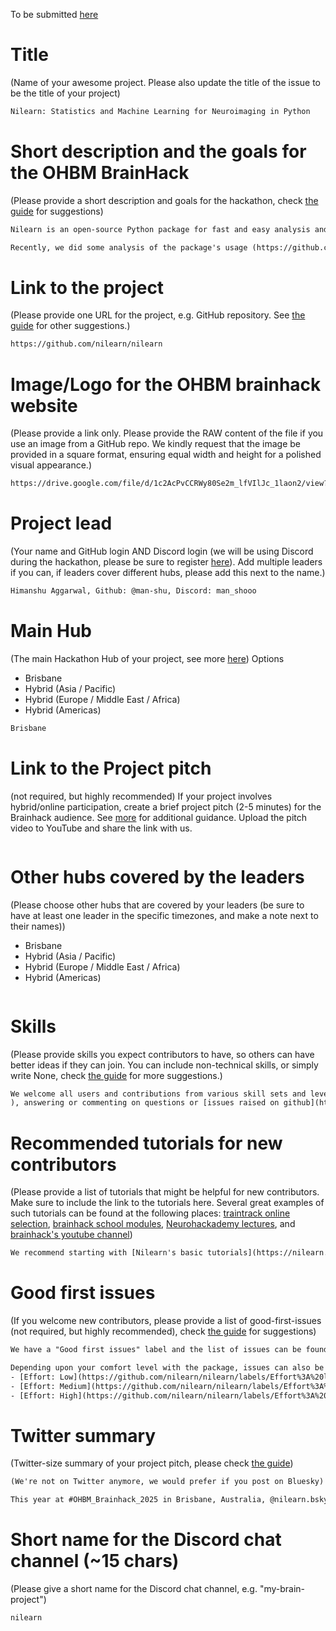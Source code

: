 To be submitted [here](https://github.com/ohbm/hackathon2025/issues/new?assignees=bhvieira&labels=Hackathon+Project&projects=&template=brainhack-hacktrack-project.yml&title=%3CMy+Project+Name%3E)

# Title

(Name of your awesome project. Please also update the title of the issue to be the title of your project)

```txt
Nilearn: Statistics and Machine Learning for Neuroimaging in Python
```

# Short description and the goals for the OHBM BrainHack

(Please provide a short description and goals for the hackathon, check [the guide](https://github.com/ohbm/hackathon2025/blob/main/PROJECTS_HANDBOOK.md#goals) for suggestions)

```txt
Nilearn is an open-source Python package for fast and easy analysis and visualization of MRI brain images. It provides statistical and machine-learning tools, with instructive documentation and a friendly community. It includes applications such as multi-voxel pattern analysis (MVPA), decoding, predictive modelling, functional connectivity, and brain parcellations.

Recently, we did some analysis of the package's usage (https://github.com/nilearn/poia) and found out that "nilearn.plotting" is the most used module. Therefore, we want to dedicate this year's Brainhack to improving the plotting module by resolving existing issues, welcoming new ones, and improving the documentation. To this end, we encourage users to simply filter the issues by the "Plotting" label (https://github.com/nilearn/nilearn/labels/Plotting). In addition, if you are motivated to work on any other issues, we welcome that as well! We have a lot of open issues in the repository, and we would love to see contributions from the community. New contributors should look for the "Good First Issue" label to get started (https://github.com/nilearn/nilearn/labels/Good%20first%20issue).
```

# Link to the project

(Please provide one URL for the project, e.g. GitHub repository. See [the guide](https://github.com/ohbm/hackathon2025/blob/main/PROJECTS_HANDBOOK.md#link-to-project) for other suggestions.)

```txt
https://github.com/nilearn/nilearn
```

# Image/Logo for the OHBM brainhack website

(Please provide a link only. Please provide the RAW content of the file if you use an image from a GitHub repo. We kindly request that the image be provided in a square format, ensuring equal width and height for a polished visual appearance.)

```txt
https://drive.google.com/file/d/1c2AcPvCCRWy80Se2m_lfVIlJc_1laon2/view?usp=sharing
```

# Project lead

(Your name and GitHub login AND Discord login (we will be using Discord during the hackathon, please be sure to register [here](https://discord.gg/yK8jakPfnG)). Add multiple leaders if you can, if leaders cover different hubs, please add this next to the name.)

```txt
Himanshu Aggarwal, Github: @man-shu, Discord: man_shooo
```

# Main Hub

(The main Hackathon Hub of your project, see more [here](https://github.com/ohbm/hackathon2024/blob/main/.github/ISSUE_TEMPLATE/handbooks/projects.md#hubs))
Options

- Brisbane
- Hybrid (Asia / Pacific)
- Hybrid (Europe / Middle East / Africa)
- Hybrid (Americas)

```txt
Brisbane
```

# Link to the Project pitch

(not required, but highly recommended) If your project involves hybrid/online participation, create a brief project pitch (2-5 minutes) for the Brainhack audience. See [more](https://github.com/ohbm/hackathon2024/blob/main/.github/ISSUE_TEMPLATE/handbooks/projects.md#pitch-video) for additional guidance. Upload the pitch video to YouTube and share the link with us.

```txt
```

# Other hubs covered by the leaders

(Please choose other hubs that are covered by your leaders (be sure to have at least one leader in the specific timezones, and make a note next to their names))

- Brisbane
- Hybrid (Asia / Pacific)
- Hybrid (Europe / Middle East / Africa)
- Hybrid (Americas)

```txt
```

# Skills

(Please provide skills you expect contributors to have, so others can have better ideas if they can join. You can include non-technical skills, or simply write None, check [the guide](https://github.com/ohbm/hackathon2025/blob/main/PROJECTS_HANDBOOK.md#onboarding-skills) for more suggestions.)

```txt
We welcome all users and contributions from various skill sets and levels. This can include opening discussions around improvements to the [documentation](https://nilearn.github.io/stable/index.html) and/or [code base](https://github.com/nilearn/nilearn
), answering or commenting on questions or [issues raised on github](https://github.com/nilearn/nilearn/issues) and [neurostars](https://neurostars.org/tag/nilearn), reviewing [pull requests](https://github.com/nilearn/nilearn/pulls), and [contributing code](https://nilearn.github.io/stable/development.html#how-to-contribute-to-nilearn).
```

# Recommended tutorials for new contributors

(Please provide a list of tutorials that might be helpful for new contributors. Make sure to include the link to the tutorials here. Several great examples of such tutorials can be found at the following places: [traintrack online selection](https://ohbm.github.io/hackathon2023/traintrack/), [brainhack school modules](https://school-brainhack.github.io/modules/), [Neurohackademy lectures](https://neurohackademy.org/course_type/lectures/), and [brainhack's youtube channel](https://www.youtube.com/c/brainhackorg/playlists))

```txt
We recommend starting with [Nilearn's basic tutorials](https://nilearn.github.io/stable/auto_examples/00_tutorials/index.html) and the [introduction to Nilearn](https://nilearn.github.io/stable/introduction.html). This would help new contributors get familiar with the package and its functionalities. They can even provide feedback on the tutorials and suggest improvements.
```

# Good first issues

(If you welcome new contributors, please provide a list of good-first-issues (not required, but highly recommended), check [the guide](https://github.com/ohbm/hackathon2024/blob/main/.github/ISSUE_TEMPLATE/handbooks/projects.md#good-first-issues) for suggestions)

```txt
We have a "Good first issues" label and the list of issues can be found [here](https://github.com/nilearn/nilearn/labels/Good%20first%20issue)

Depending upon your comfort level with the package, issues can also be filtered as follows:
- [Effort: Low](https://github.com/nilearn/nilearn/labels/Effort%3A%20low)
- [Effort: Medium](https://github.com/nilearn/nilearn/labels/Effort%3A%20medium)
- [Effort: High](https://github.com/nilearn/nilearn/labels/Effort%3A%20high)
```

# Twitter summary

(Twitter-size summary of your project pitch, please check [the guide](https://github.com/ohbm/hackathon2024/blob/master/.github/ISSUE_TEMPLATE/handbooks/projects.md#twitter-size-summary-of-your-project-pitch))

```txt
(We're not on Twitter anymore, we would prefer if you post on Bluesky)

This year at #OHBM_Brainhack_2025 in Brisbane, Australia, @nilearn.bsky.social wants to improve the plotting module of Nilearn by resolving existing issues, welcoming new ones, and improving the documentation. Join us in our efforts from June 21th to 23rd 2025.
```

# Short name for the Discord chat channel (~15 chars)

(Please give a short name for the Discord chat channel, e.g. "my-brain-project")

```txt
nilearn
```
